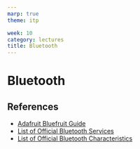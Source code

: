 ```yaml
---
marp: true
theme: itp

week: 10
category: lectures
title: Bluetooth
---
```


<!-- headingDivider: 2 -->

# Bluetooth


## References

* [Adafruit Bluefruit Guide](https://learn.adafruit.com/bluefruit-le-connect/controller)
* [List of Official Bluetooth Services](https://www.bluetooth.com/specifications/gatt/services/)
* [List of Official Bluetooth Characteristics](https://www.bluetooth.com/specifications/gatt/characteristics/)